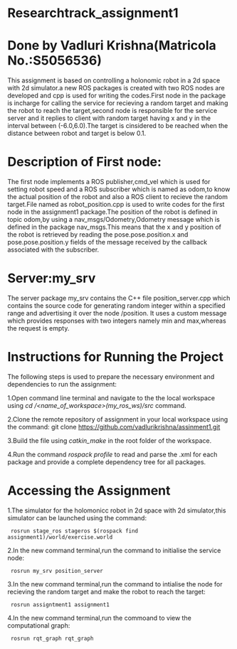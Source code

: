 # Researchtrack_assignment1

# Done by Vadluri Krishna(Matricola No.:S5056536)

This assignment is based on controlling a holonomic robot in a 2d space with 2d simulator.a new ROS packages is created with two ROS nodes are developed and cpp is used for writing the codes.First node in the package is incharge for calling the service for recieving a random target and making the robot to reach the target,second node is responsible for the service server and it replies to client with random target having x and y in the interval between (-6.0,6.0).The target is cinsidered to be reached when the distance between robot and target is below 0.1.

# Description of First node:
The first node implements a ROS publisher,cmd_vel which is used for setting robot speed and a ROS subscriber which is named as odom,to know the actual position of the robot and also a ROS client to recieve the random target.File named as robot_position.cpp is used to write codes for the first node in the assignment1 package.The position of the robot is defined in topic odom,by using a nav_msgs/Odometry,Odometry message which is defined in the package nav_msgs.This means that the x and y position of the robot is retrieved by reading the pose.pose.position.x and pose.pose.position.y fields of the message received by the callback associated with the subscriber.

# Server:my_srv
The server package my_srv contains the C++ file position_server.cpp which contains the source code for generating random integer within a specified range and advertising it over the node /position. It uses a custom message which provides responses with two integers namely min and max,whereas the request is empty.

# Instructions for Running the Project
The following steps is used to prepare the necessary environment and dependencies to run the assignment:

1.Open command line terminal and navigate to the the local workspace using  *cd /<name_of_workspace>(my_ros_ws)/src* command.

2.Clone the remote repository of assignment in your local workspace using the command: git clone https://github.com/vadlurikrishna/assinment1.git   

3.Build the file using *catkin_make* in the root folder of the workspace.

4.Run the command *rospack profile* to read and parse the .xml for each package and provide a complete dependency tree for all packages.

# Accessing the Assignment

1.The simulator for the holomonicc robot in 2d space with 2d simulator,this simulator can be launched using the command:

     rosrun stage_ros stageros $(rospack find assignment1)/world/exercise.world
2.In the new command terminal,run the command to initialise the service node:

     rosrun my_srv position_server
3.In the new command terminal,run the command to intialise the node for recieving the random target and make the robot to reach the target:

     rosrun assigntment1 assignment1
4.In the new command terminal,run the commoand to view the computational graph:

     rosrun rqt_graph rqt_graph




